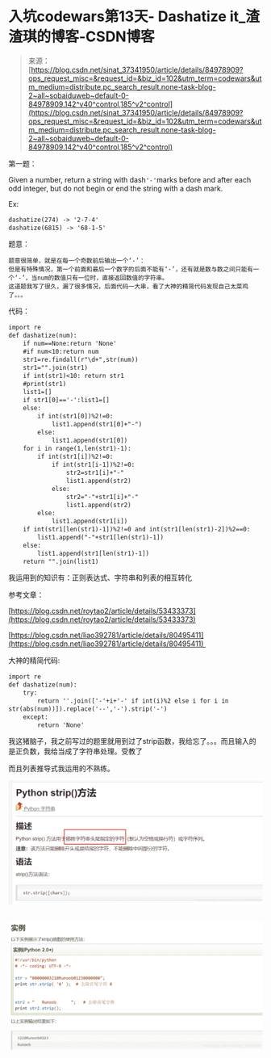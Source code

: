 <!--yml
category: codewars
date: 2022-08-13 11:40:56
-->

# 入坑codewars第13天- Dashatize it_渣渣琪的博客-CSDN博客

> 来源：[https://blog.csdn.net/sinat_37341950/article/details/84978909?ops_request_misc=&request_id=&biz_id=102&utm_term=codewars&utm_medium=distribute.pc_search_result.none-task-blog-2~all~sobaiduweb~default-0-84978909.142^v40^control,185^v2^control](https://blog.csdn.net/sinat_37341950/article/details/84978909?ops_request_misc=&request_id=&biz_id=102&utm_term=codewars&utm_medium=distribute.pc_search_result.none-task-blog-2~all~sobaiduweb~default-0-84978909.142^v40^control,185^v2^control)

第一题：

Given a number, return a string with dash`'-'`marks before and after each odd integer, but do not begin or end the string with a dash mark.

Ex:

```
dashatize(274) -> '2-7-4'
dashatize(6815) -> '68-1-5'
```

题意：

```
题意很简单，就是在每一个奇数前后输出一个‘-’：
但是有特殊情况，第一个前面和最后一个数字的后面不能有‘-’，还有就是数与数之间只能有一个‘-’，当num的数值只有一位时，直接返回数值的字符串。
这道题我写了很久，漏了很多情况，后面代码一大串，看了大神的精简代码发现自己太菜鸡了。。。 
```

代码：

```
import re
def dashatize(num):
    if num==None:return 'None'
    #if num<10:return num
    str1=re.findall(r"\d+",str(num))
    str1="".join(str1)
    if int(str1)<10: return str1
    #print(str1)
    list1=[]
    if str1[0]=='-':list1=[]
    else:
        if int(str1[0])%2!=0:
            list1.append(str1[0]+"-")
        else:
            list1.append(str1[0])
    for i in range(1,len(str1)-1):
        if int(str1[i])%2!=0:
            if int(str1[i-1])%2!=0:
                str2=str1[i]+"-"
                list1.append(str2)
            else:
                str2="-"+str1[i]+"-"
                list1.append(str2)
        else:
            list1.append(str1[i])
    if int(str1[len(str1)-1])%2!=0 and int(str1[len(str1)-2])%2==0:
        list1.append("-"+str1[len(str1)-1])
    else:
        list1.append(str1[len(str1)-1])
    return "".join(list1)
```

我运用到的知识有：正则表达式、字符串和列表的相互转化

参考文章：

[https://blog.csdn.net/roytao2/article/details/53433373](https://blog.csdn.net/roytao2/article/details/53433373)

[https://blog.csdn.net/liao392781/article/details/80495411](https://blog.csdn.net/liao392781/article/details/80495411) 

大神的精简代码:

```
import re
def dashatize(num):
    try:
        return ''.join(['-'+i+'-' if int(i)%2 else i for i in str(abs(num))]).replace('--','-').strip('-')
    except:
        return 'None'
```

我这猪脑子，我之前写过的题里就用到过了strip函数，我给忘了。。。而且输入的是正负数，我给当成了字符串处理。受教了

而且列表推导式我运用的不熟练。

![](img/0c308f3b6c1bb22ffb4ae30e23f8c64d.png) 

![](img/e9c7a525dd64f3d056128c332dbb64d5.png)